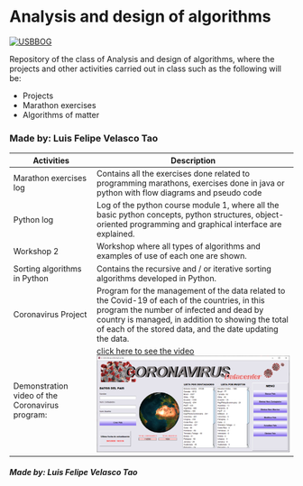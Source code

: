 # Analysis and design of algorithms

[![USBBOG](https://lh3.googleusercontent.com/proxy/8-3ToDu8s0eGHZyKDRAGw4cjjVk1xCV-8XgqWW4l6kEw2MTN_jVLbYRh2E4k-gKkY4yALRFYczPbOoP9)](https://www.usbbog.edu.co/)

Repository of the class of Analysis and design of algorithms, where the projects and other activities carried out in class such as the following will be:
  - Projects
  - Marathon exercises
  - Algorithms of matter



### Made by: Luis Felipe Velasco Tao
| Activities | Description |
| ------ | ------ |
| Marathon exercises log |Contains all the exercises done related to programming marathons, exercises done in java or python with flow diagrams and pseudo code |
| Python log |Log of the python course module 1, where all the basic python concepts, python structures, object-oriented programming and graphical interface are explained. |
| Workshop 2 | Workshop where all types of algorithms and examples of use of each one are shown.|
| Sorting algorithms in Python | Contains the recursive and / or iterative sorting algorithms developed in Python.|
| Coronavirus Project| Program for the management of the data related to the Covid-19 of each of the countries, in this program the number of infected and dead by country is managed, in addition to showing the total of each of the stored data, and the date updating the data. |
| Demonstration video of the Coronavirus program:|  [click here to see the video](https://youtu.be/StH7JTbrZTY) [![](https://raw.githubusercontent.com/lfvelascot/Analysis-and-design-of-algorithms/master/Miniatura.PNG)](https://youtu.be/StH7JTbrZTY) |

##### Made by: Luis Felipe Velasco Tao

